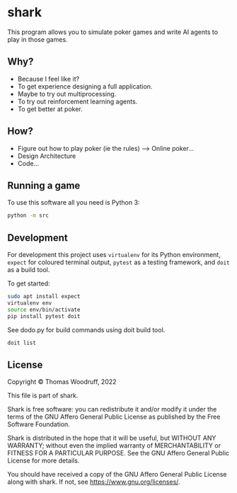 # shark

This program allows you to simulate poker games and write AI agents to play in those games.

## Why?

- Because I feel like it?
- To get experience designing a full application.
- Maybe to try out multiprocessing.
- To try out reinforcement learning agents.
- To get better at poker.

## How?

- Figure out how to play poker (ie the rules) --> Online poker...
- Design Architecture
- Code...

## Running a game

To use this software all you need is Python 3:

```bash
python -m src
```

## Development

For development this project uses ```virtualenv``` for its Python environment, ```expect``` for coloured terminal output, ```pytest``` as a testing framework, and ```doit``` as a build tool.

To get started:

```bash
sudo apt install expect
virtualenv env
source env/bin/activate
pip install pytest doit
```

See dodo.py for build commands using doit build tool.

```bash
doit list
```

## License

Copyright © Thomas Woodruff, 2022

This file is part of shark.

Shark is free software: you can redistribute it and/or modify it under the terms of 
the GNU Affero General Public License as published by the Free Software Foundation.

Shark is distributed in the hope that it will be useful, but WITHOUT ANY WARRANTY; 
without even the implied warranty of MERCHANTABILITY or FITNESS FOR A PARTICULAR PURPOSE. 
See the GNU Affero General Public License for more details.

You should have received a copy of the GNU Affero General Public License along with shark. If 
not, see <https://www.gnu.org/licenses/>.
